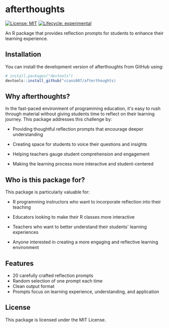 # afterthoughts

[![License: MIT](https://img.shields.io/badge/License-MIT-yellow.svg)](https://opensource.org/licenses/MIT)
[![Lifecycle: experimental](https://img.shields.io/badge/lifecycle-experimental-orange.svg)](https://lifecycle.r-lib.org/articles/stages.html#experimental)

An R package that provides reflection prompts for students to enhance their learning experience.

## Installation

You can install the development version of afterthoughts from GitHub using:

```r
# install.packages("devtools")
devtools::install_github("ccani007/afterthoughts)
```

## Why afterthoughts?

In the fast-paced environment of programming education, it's easy to rush through material without giving students time to reflect on their learning journey. This package addresses this challenge by:

- Providing thoughtful reflection prompts that encourage deeper understanding

- Creating space for students to voice their questions and insights

- Helping teachers gauge student comprehension and engagement

- Making the learning process more interactive and student-centered

## Who is this package for?

This package is particularly valuable for:
- R programming instructors who want to incorporate reflection into their teaching

- Educators looking to make their R classes more interactive

- Teachers who want to better understand their students' learning experiences

- Anyone interested in creating a more engaging and reflective learning environment


## Features

- 20 carefully crafted reflection prompts
- Random selection of one prompt each time
- Clean output format
- Prompts focus on learning experience, understanding, and application

## License

This package is licensed under the MIT License. 

